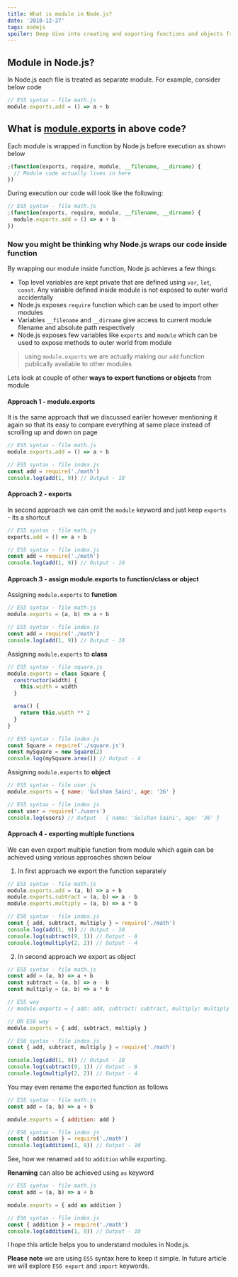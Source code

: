 ```yaml
---
title: What is module in Node.js?
date: '2018-12-27'
tags: nodejs
spoiler: Deep dive into creating and exporting functions and objects from modules
---
```


## Module in Node.js?

In Node.js each file is treated as separate module. For example, consider below code

```jsx
// ES5 syntax - file math.js
module.exports.add = () => a + b
```

## What is <u>module.exports</u> in above code?

Each module is wrapped in function by Node.js before execution as shown below

```jsx
;(function(exports, require, module, __filename, __dirname) {
  // Module code actually lives in here
})
```

During execution our code will look like the following:

```jsx
// ES5 syntax - file math.js
;(function(exports, require, module, __filename, __dirname) {
  module.exports.add = () => a + b
})
```

### Now you might be thinking why Node.js wraps our code inside function

By wrapping our module inside function, Node.js achieves a few things:

- Top level variables are kept private that are defined using `var`, `let`, `const`. Any variable defined inside module is not exposed to outer world accidentally
- Node.js exposes `require` function which can be used to import other modules
- Variables `__filename` and `__dirname` give access to current module filename and absolute path respectively
- Node.js exposes few variables like `exports` and `module` which can be used to expose methods to outer world from module

> using `module.exports` we are actually making our `add` function publically available to other modules

Lets look at couple of other **ways to export functions or objects** from module

#### Approach 1 - module.exports

It is the same approach that we discussed eariler however mentioning it again so that its easy to compare everything at same place instead of scrolling up and down on page

```jsx
// ES5 syntax - file math.js
module.exports.add = () => a + b

// ES5 syntax - file index.js
const add = require('./math')
console.log(add(1, 9)) // Output - 10
```

#### Approach 2 - exports

In second approach we can omit the `module` keyword and just keep `exports` - its a shortcut

```jsx
// ES5 syntax - file math.js
exports.add = () => a + b

// ES5 syntax - file index.js
const add = require('./math')
console.log(add(1, 9)) // Output - 10
```

#### Approach 3 - assign module.exports to function/class or object

Assigning `module.exports` to **function**

```jsx
// ES5 syntax - file math.js
module.exports = (a, b) => a + b

// ES5 syntax - file index.js
const add = require('./math')
console.log(add(1, 9)) // Output - 10
```

Assigning `module.exports` to **class**

```jsx
// ES5 syntax - file square.js
module.exports = class Square {
  constructor(width) {
    this.width = width
  }

  area() {
    return this.width ** 2
  }
}

// ES5 syntax - file index.js
const Square = require('./square.js')
const mySquare = new Square(2)
console.log(mySquare.area()) // Output - 4
```

Assigning `module.exports` to **object**

```jsx
// ES5 syntax - file user.js
module.exports = { name: 'Gulshan Saini', age: '36' }

// ES5 syntax - file index.js
const user = require('./users')
console.log(users) // Output - { name: 'Gulshan Saini', age: '36' }
```

#### Approach 4 - exporting multiple functions

We can even export multiple function from module which again can be achieved using various approaches shown below

1. In first approach we export the function separately

```jsx
// ES5 syntax - file math.js
module.exports.add = (a, b) => a + b
module.exports.subtract = (a, b) => a - b
module.exports.multiply = (a, b) => a * b

// ES6 syntax - file index.js
const { add, subtract, multiply } = require('./math')
console.log(add(1, 9)) // Output - 10
console.log(subtract(9, 1)) // Output - 8
console.log(multiply(2, 2)) // Output - 4
```

2. In second approach we export as object

```jsx
// ES5 syntax - file math.js
const add = (a, b) => a + b
const subtract = (a, b) => a - b
const multiply = (a, b) => a * b

// ES5 way
// module.exports = { add: add, subtract: subtract, multiply: multiply }

// OR ES6 way
module.exports = { add, subtract, multiply }

// ES6 syntax - file index.js
const { add, subtract, multiply } = require('./math')

console.log(add(1, 9)) // Output - 10
console.log(subtract(9, 1)) // Output - 8
console.log(multiply(2, 2)) // Output - 4
```

You may even rename the exported function as follows

```jsx
// ES5 syntax - file math.js
const add = (a, b) => a + b

module.exports = { addition: add }

// ES6 syntax - file index.js
const { addition } = require('./math')
console.log(addition(1, 9)) // Output - 10
```

See, how we renamed `add` to `addition` while exporting.

**Renaming** can also be achieved using `as` keyword

```jsx
// ES5 syntax - file math.js
const add = (a, b) => a + b

module.exports = { add as addition }

// ES6 syntax - file index.js
const { addition } = require('./math')
console.log(addition(1, 9)) // Output - 10
```

I hope this article helps you to understand modules in Node.js.

**Please note** we are using `ES5` syntax here to keep it simple. In future article we will explore `ES6 export` and `import` keywords.
